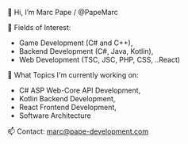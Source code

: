 
👋 Hi, I’m Marc Pape / @PapeMarc

👀 Fields of Interest: 
- Game Development (C# and C++), 
- Backend Development (C#, Java, Kotlin), 
- Web Development (TSC, JSC, PHP, CSS, ..React) 
    
🌱 What Topics I'm currently working on: 
- C# ASP Web-Core API Development,
- Kotlin Backend Development,
- React Frontend Development,
- Software Architecture
    
📫 Contact: marc@pape-development.com
